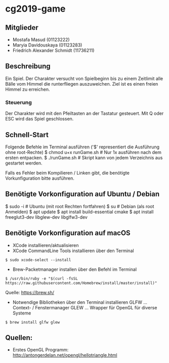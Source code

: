 # cg2019-game

## Mitglieder
* Mostafa Masud (01123222)
* Maryia Davidouskaya (01123283)
* Friedrich Alexander Schmidt (11736211)

## Beschreibung
Ein Spiel. Der Charakter versucht von Spielbeginn bis zu einem Zeitlimit alle Bälle vom Himmel die runterfliegen auszuweichen.
Ziel ist es einen freien Himmel zu erreichen.

### Steuerung
Der Charakter wird mit den Pfeiltasten an der Tastatur gesteuert.
Mit Q oder ESC wird das Spiel geschlossen. 

## Schnell-Start
Folgende Befehle im Terminal ausführen ('$' representiert die Ausführung ohne root-Rechte)
$ chmod u+x runGame.sh # Nur 1x ausführen nach dem ersten entpacken.
$ ./runGame.sh # Skript kann von jedem Verzeichnis aus gestartet werden.

Falls es Fehler beim Kompilieren / Linken gibt, die benötigte Vorkunfiguration bitte ausführen.

## Benötigte Vorkonfiguration auf Ubuntu / Debian
$ sudo -i # Ubuntu (mit root Rechten fortfahren)
$ su # Debian (als root Anmelden)
$ apt update
$ apt install build-essential cmake
$ apt install freeglut3-dev libglew-dev libglfw3-dev

## Benötigte Vorkonfiguration auf macOS
* XCode installieren/aktualisieren
* XCode CommandLine Tools installieren über den Terminal
```
$ sudo xcode-select --install
```
* Brew-Packetmanager installen über den Befehl im Terminal
```
$ /usr/bin/ruby -e "$(curl -fsSL https://raw.githubusercontent.com/Homebrew/install/master/install)"
```
Quelle: https://brew.sh/
* Notwendige Bibliotheken über den Terminal installieren
GLFW ... Context- / Fenstermanager
GLEW ... Wrapper für OpenGL für diverse Systeme
```
$ brew install glfw glew
```

## Quellen:

* Erstes OpenGL Programm: http://antongerdelan.net/opengl/hellotriangle.html
